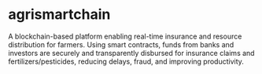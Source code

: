# agrismartchain
A blockchain-based platform enabling real-time insurance and resource distribution for farmers. Using smart contracts, funds from banks and investors are securely and transparently disbursed for insurance claims and fertilizers/pesticides, reducing delays, fraud, and improving productivity.
